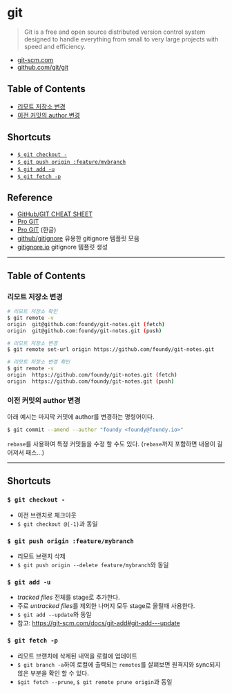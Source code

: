 # git
> Git is a free and open source distributed version control system designed to handle everything from small to very large projects with speed and efficiency.

* [git-scm.com](https://git-scm.com)
* [github.com/git/git](https://github.com/git/git)

## Table of Contents
* [리모트 저장소 변경](#리모트-저장소-변경)
* [이전 커밋의 author 변경](#이전-커밋의-author-변경)

## Shortcuts
* [`$ git checkout -`](#-git-checkout--)
* [`$ git push origin :feature/mybranch`](#-git-push-origin-featuremybranch)
* [`$ git add -u`](#-git-add--u)
* [`$ git fetch -p`](#-git-fetch--p)

## Reference
* [GitHub/GIT CHEAT SHEET](https://services.github.com/on-demand/downloads/github-git-cheat-sheet.pdf)
* [Pro GIT](https://git-scm.com/doc)
* [Pro GIT](https://git-scm.com/book/ko/v2) (한글)
* [github/gitignore](https://github.com/github/gitignore) 유용한 gitignore 템플릿 모음
* [gitignore.io](https://www.gitignore.io) gitignore 템플릿 생성

---
## Table of Contents

### 리모트 저장소 변경

```bash
# 리모트 저장소 확인
$ git remote -v
origin	git@github.com:foundy/git-notes.git (fetch)
origin	git@github.com:foundy/git-notes.git (push)

# 리모트 저장소 변경
$ git remote set-url origin https://github.com/foundy/git-notes.git

# 리모트 저장소 변경 확인
$ git remote -v
origin	https://github.com/foundy/git-notes.git (fetch)
origin	https://github.com/foundy/git-notes.git (push)
```

### 이전 커밋의 author 변경

아래 예시는 마지막 커밋에 author를 변경하는 명령어이다.

```bash
$ git commit --amend --author "foundy <foundy@foundy.io>"
```

`rebase`를 사용하여 특정 커밋들을 수정 할 수도 있다. (`rebase`까지 포함하면 내용이 길어져서 패스...)

---

## Shortcuts

### `$ git checkout -`
- 이전 브랜치로 체크아웃
- `$ git checkout @{-1}`과 동일

### `$ git push origin :feature/mybranch`
- 리모트 브랜치 삭제
- `$ git push origin --delete feature/mybranch`와 동일

### `$ git add -u`
- *tracked files* 전체를 stage로 추가한다.
- 주로 *untracked files*를 제외한 나머지 모두 stage로 올릴때 사용한다.
- `$ git add --update`와 동일
- 참고: https://git-scm.com/docs/git-add#git-add---update

### `$ git fetch -p`
- 리모트 브랜치에 삭제된 내역을 로컬에 업데이트
- `$ git branch -a`하여 로컬에 출력되는 `remotes`를 살펴보면 원격지와 sync되지 않은 부분을 확인 할 수 있다.
- `$git fetch --prune`, `$ git remote prune origin`과 동일
